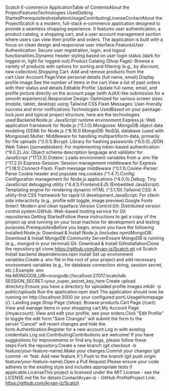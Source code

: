 Scatch E-commerce ApplicationTable of ContentsAbout the ProjectFeaturesTechnologies UsedGetting StartedPrerequisitesInstallationUsageContributingLicenseContactAbout the ProjectScatch is a modern, full-stack e-commerce application designed to provide a seamless shopping experience. It features user authentication, a product catalog, a shopping cart, and a user account management section where users can view their profile and orders. The application is built with a focus on clean design and responsive user interface.FeaturesUser Authentication: Secure user registration, login, and logout functionalities.Dynamic header styling based on user login status (dark for logged-in, light for logged-out).Product Catalog (Shop Page): Browse a variety of products with options for sorting and filtering (e.g., by discount, new collection).Shopping Cart: Add and remove products from the cart.User Account Page:View personal details (full name, email).Display profile image.See the number of items in the cart.View a list of past orders with their status and details.Editable Profile: Update full name, email, and profile picture directly on the account page (with AJAX-like submission for a smooth experience).Responsive Design: Optimized for various screen sizes (mobile, tablet, desktop) using Tailwind CSS.Flash Messages: User-friendly success and error notifications.Technologies UsedBased on your package-lock.json and typical project structure, here are the technologies used:Backend:Node.js: JavaScript runtime environment.Express.js: Web application framework for Node.js (^5.1.0).Mongoose: MongoDB object data modeling (ODM) for Node.js (^8.16.1).MongoDB: NoSQL database (used with Mongoose).Multer: Middleware for handling multipart/form-data, primarily for file uploads (^2.0.1).Bcrypt: Library for hashing passwords (^6.0.0).JSON Web Token (jsonwebtoken): For implementing token-based authentication (^9.0.2).Joi: Object schema description language and validator for JavaScript (^17.13.3).Dotenv: Loads environment variables from a .env file (^17.2.0).Express-Session: Session management middleware for Express (^1.18.1).Connect-Flash: Flash message middleware (^0.1.1).Cookie-Parser: Parse Cookie header and populate req.cookies (^1.4.7).Config: Configuration management for Node.js applications (^4.0.0).Debug: Tiny JavaScript debugging utility (^4.4.1).Frontend:EJS (Embedded JavaScript): Templating engine for rendering dynamic HTML (^3.1.10).Tailwind CSS: A utility-first CSS framework for rapid UI development.JavaScript: For client-side interactivity (e.g., profile edit toggle, image preview).Google Fonts (Inter): Modern and clean typeface.Version Control:Git: Distributed version control system.GitHub: Web-based hosting service for Git repositories.Getting StartedFollow these instructions to get a copy of the project up and running on your local machine for development and testing purposes.PrerequisitesBefore you begin, ensure you have the following installed:Node.js: Download & Install Node.js (includes npm)MongoDB: Download & Install MongoDB Community ServerEnsure MongoDB is running (e.g., mongod in your terminal).Git: Download & Install GitInstallationClone the repository:git clone https://github.com/Aryan-iz/Scatch.git
cd Scatch
Install backend dependencies:npm install
Set up environment variables:Create a .env file in the root of your project and add necessary environment variables (e.g., for database connection string, session secret, etc.).Example .env file:MONGODB_URI=mongodb://localhost:27017/scatchdb
SESSION_SECRET=your_super_secret_key_here
Create upload directory:Ensure you have a directory for uploaded profile images.mkdir -p public/uploads
Run the application:npm start
The application should now be running on http://localhost:3000 (or your configured port).UsageHomepage (/): Landing page.Shop Page (/shop): Browse products.Cart Page (/cart): View and manage items in your shopping cart.My Account Page (/myaccount): View and edit your profile, see your orders.Click "Edit Profile" to toggle the edit form."Save Changes" will submit the form to the server."Cancel" will revert changes and hide the form.Authentication:Register for a new account.Log in with existing credentials.Log out.ContributingContributions are welcome! If you have suggestions for improvements or find any bugs, please follow these steps:Fork the repository.Create a new branch (git checkout -b feature/your-feature-name).Make your changes.Commit your changes (git commit -m 'feat: Add new feature X').Push to the branch (git push origin feature/your-feature-name).Open a Pull Request.Please ensure your code adheres to the existing style and includes appropriate tests if applicable.LicenseThis project is licensed under the MIT License - see the LICENSE.md file for details.ContactAryan-iz - GitHub ProfileProject Link: https://github.com/Aryan-iz/Scatch